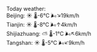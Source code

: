 Today weather:  
Beijing: ☀️   🌡️-6°C 🌬️↘19km/h  
Tianjin: ☀️   🌡️-8°C 🌬️↑4km/h  
Shijiazhuang: ⛅️  🌡️-1°C 🌬️↖6km/h  
Tangshan: ☀️   🌡️-5°C 🌬️↙9km/h  
